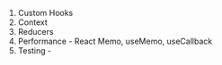 1. Custom Hooks
2. Context
3. Reducers
4. Performance - React Memo, useMemo, useCallback
5. Testing - 